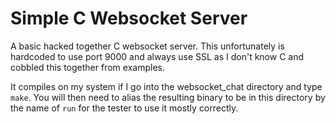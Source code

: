 # Simple C Websocket Server

A basic hacked together C websocket server. This unfortunately is hardcoded to
use port 9000 and always use SSL as I don't know C and cobbled this together
from examples.

It compiles on my system if I go into the websocket_chat directory and type
``make``. You will then need to alias the resulting binary to be in this
directory by the name of ``run`` for the tester to use it mostly correctly.
